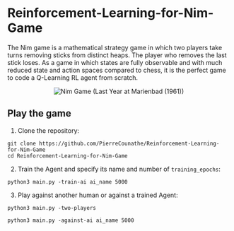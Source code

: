 # Reinforcement-Learning-for-Nim-Game
The Nim game is a mathematical strategy game in which two players take turns removing sticks from distinct heaps. The player who removes the last stick loses. As a game in which states are fully observable and with much reduced state and action spaces compared to chess, it is the perfect game to code a Q-Learning RL agent from scratch.

<p align="center">
  <img src="https://i.pinimg.com/originals/8d/db/49/8ddb49378353a8ee860e081a96de8d4e.jpg"
       alt="Nim Game (Last Year at Marienbad (1961))"/>
 <p/>
     
## Play the game
1. Clone the repository:
```
git clone https://github.com/PierreCounathe/Reinforcement-Learning-for-Nim-Game
cd Reinforcement-Learning-for-Nim-Game
```
2. Train the Agent and specify its name and number of `training_epochs`:
```
python3 main.py -train-ai ai_name 5000
```
3. Play against another human or against a trained Agent:
```
python3 main.py -two-players
```
```
python3 main.py -against-ai ai_name 5000
